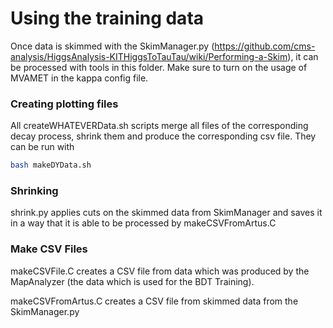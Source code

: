 # Using the training data

Once data is skimmed with the SkimManager.py (https://github.com/cms-analysis/HiggsAnalysis-KITHiggsToTauTau/wiki/Performing-a-Skim), it can be processed with tools in this folder. 
Make sure to turn on the usage of MVAMET in the kappa config file.

### Creating plotting files

All createWHATEVERData.sh scripts merge all files of the corresponding decay process, shrink them and produce the corresponding csv file.
They can be run with

```bash
bash makeDYData.sh
```

### Shrinking

shrink.py applies cuts on the skimmed data from SkimManager and saves it in a way that it is able to be processed by makeCSVFromArtus.C


### Make CSV Files

makeCSVFile.C creates a CSV file from data which was produced by the MapAnalyzer (the data which is used for the BDT Training).

makeCSVFromArtus.C creates a CSV file from skimmed data from the SkimManager.py


